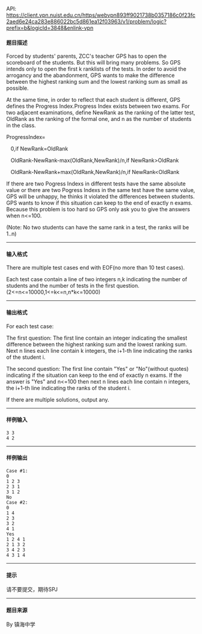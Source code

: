 API: https://client.vpn.nuist.edu.cn/https/webvpn893ff9021738b0357186c0f23fc2aed6e24ca283e886022bc5d861ea12f03963/v1/problem/logic?prefix=b&logicId=3848&enlink-vpn

#### 题目描述

Forced by students' parents, ZCC's teacher GPS has to open the scoreboard of the students. But this will bring many problems. So GPS intends only to open the first k ranklists of the tests. In order to avoid the arrogancy and the abandonment, GPS wants to make the difference between the highest ranking sum and the lowest ranking sum as small as possible.

At the same time, in order to reflect that each student is different, GPS defines the Progress Index.Progress Index exists between two exams. For two adjacent examinations, define NewRank as the ranking of the latter test, OldRank as the ranking of the formal one, and n as the number of students in the class.

ProgressIndex=

   0,if NewRank=OldRank

   OldRank-NewRank-max(OldRank,NewRank)/n,if NewRank>OldRank

   OldRank-NewRank+max(OldRank,NewRank)/n,if NewRank<OldRank

If there are two Pogress Indexs in different tests have the same absolute value or there are two Pogress Indexs in the same test have the same value, GPS will be unhappy, he thinks it violated the differences between students. GPS wants to know if this situation can keep to the end of exactly n exams. Because this problem is too hard so GPS only ask you to give the answers when n<=100.

(Note: No two students can have the same rank in a test, the ranks will be 1..n)

---

#### 输入格式

There are multiple test cases end with EOF(no more than 10 test cases).

Each test case contain a line of two integers n,k indicating the number of students and the number of tests in the first question.(2<=n<=10000,1<=k<=n,n\*k<=10000)

---

#### 输出格式

For each test case:

The first question: The first line contain an integer indicating the smallest difference between the highest ranking sum and the lowest ranking sum. Next n lines each line contain k integers, the i+1-th line indicating the ranks of the student i.

The second question: The first line contain "Yes" or "No"(without quotes) indicating if the situation can keep to the end of exactly n exams. If the answer is "Yes" and n<=100 then next n lines each line contain n integers, the i+1-th line indicating the ranks of the student i.

If there are multiple solutions, output any.

---

#### 样例输入
```
3 3
4 2
```

---

#### 样例输出
```
Case #1:
0
1 2 3
2 3 1
3 1 2
No
Case #2:
0
1 4
2 3
3 2
4 1
Yes
1 2 4 1
2 1 3 2
3 4 2 3
4 3 1 4
```

---

#### 提示

请不要提交，期待SPJ

---

#### 题目来源

By 镇海中学